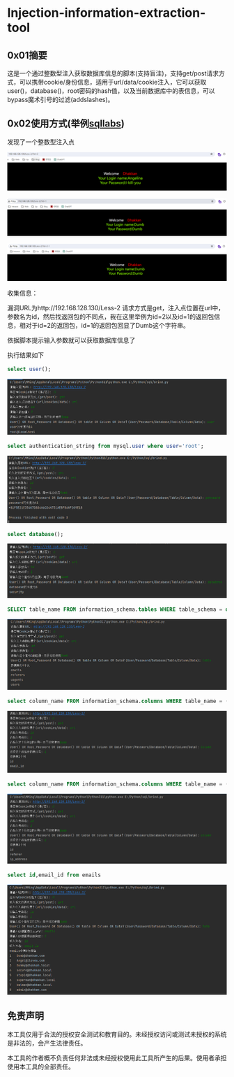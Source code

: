 # Injection-information-extraction-tool


## 0x01摘要

这是一个通过整数型注入获取数据库信息的脚本(支持盲注)，支持get/post请求方式，可以携带cookie/身份信息，适用于url/data/cookie注入，它可以获取user()，database()，root密码的hash值，以及当前数据库中的表信息，可以bypass魔术引号的过滤(addslashes)。

## 0x02使用方式(举例[sqllabs](https://github.com/Audi-1/sqli-labs))

发现了一个整数型注入点

![image-20231228155604606](images/image-20231228155604606.png)

![image-20231228155614119](images/image-20231228155614119.png)

![image-20231228155627032](images/image-20231228155627032.png)

收集信息：

漏洞URL为http://192.168.128.130/Less-2
请求方式是get，注入点位置在url中，参数名为id，然后找返回包的不同点，我在这里举例为id=2以及id=1的返回包信息，相对于id=2的返回包，id=1的返回包回显了Dumb这个字符串。

依据脚本提示输入参数就可以获取数据库信息了

执行结果如下

```sql
select user();
```

![image-20231228150347594](images/image-20231228150347594.png)

```sql
select authentication_string from mysql.user where user='root';
```

![image-20231228151706733](images/image-20231228151706733.png)

```sql
select database();
```

![image-20231228151807325](images/image-20231228151807325.png)

```sql
SELECT table_name FROM information_schema.tables WHERE table_schema = database()
```

![image-20231228152004621](images/image-20231228152004621.png)

```sql
select column_name FROM information_schema.columns WHERE table_name = (select table_name FROM information_schema.tables WHERE table_schema = database() limit 0,1)
```

![image-20231228152204651](images/image-20231228152204651.png)

```sql
select column_name FROM information_schema.columns WHERE table_name = (select table_name FROM information_schema.tables WHERE table_schema = database() limit 1,1)
```

![image-20231228152334636](images/image-20231228152334636.png)

```sql
select id,email_id from emails
```

![image-20231228153151266](images/image-20231228153151266.png)

## 免责声明

本工具仅用于合法的授权安全测试和教育目的。未经授权访问或测试未授权的系统是非法的，会产生法律责任。 

本工具的作者概不负责任何非法或未经授权使用此工具所产生的后果。使用者承担使用本工具的全部责任。 
